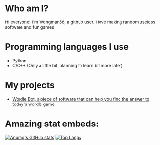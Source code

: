# Who am I?

Hi everyone! I'm Wongman58, a github user. I love making random useless software and fun games

# Programming languages I use

- Python
- C/C++ (Only a little bit, planning to learn bit more later)

# My projects

- [Wordle Bot, a piece of software that can help you find the answer to today's wordle game](https://github.com/WongMan58/wordle-bot)

# Amazing stat embeds:

[![Anurag's GitHub stats](https://github-readme-stats.vercel.app/api?username=WongMan58&show_icons=true&theme=dark)](https://github.com/anuraghazra/github-readme-stats)
[![Top Langs](https://github-readme-stats.vercel.app/api/top-langs/?username=WongMan58&layout=compact&show_icons=true&theme=onedark&count_private=true&include_all_commits=true&langs_count=10)](https://github.com/anuraghazra/github-readme-stats)
